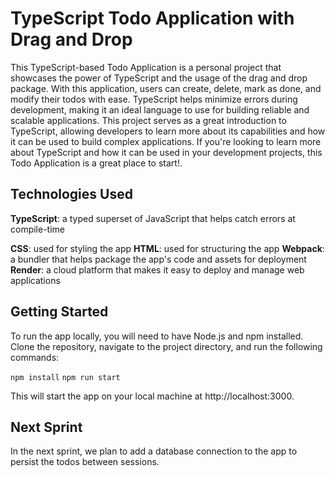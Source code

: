 # TypeScript Todo Application with Drag and Drop
This TypeScript-based Todo Application is a personal project that showcases the power of TypeScript and the usage of the drag and drop package. With this application, users can create, delete, mark as done, and modify their todos with ease. TypeScript helps minimize errors during development, making it an ideal language to use for building reliable and scalable applications. This project serves as a great introduction to TypeScript, allowing developers to learn more about its capabilities and how it can be used to build complex applications. If you're looking to learn more about TypeScript and how it can be used in your development projects, this Todo Application is a great place to start!.

## Technologies Used

**TypeScript**: a typed superset of JavaScript that helps catch errors at compile-time


**CSS**: used for styling the app
**HTML**: used for structuring the app
**Webpack**: a bundler that helps package the app's code and assets for deployment
**Render**: a cloud platform that makes it easy to deploy and manage web applications

## Getting Started
To run the app locally, you will need to have Node.js and npm installed. Clone the repository, navigate to the project directory, and run the following commands:

`npm install`
`npm run start`

This will start the app on your local machine at http://localhost:3000.

## Next Sprint
In the next sprint, we plan to add a database connection to the app to persist the todos between sessions.






